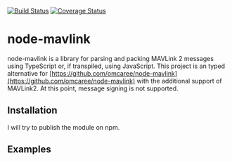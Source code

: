 [![Build Status](https://travis-ci.org/ifrunistuttgart/node-mavlink.svg?branch=master)](https://travis-ci.org/ifrunistuttgart/node-mavlink)
[![Coverage Status](https://coveralls.io/repos/github/ifrunistuttgart/node-mavlink/badge.svg?branch=master)](https://coveralls.io/github/ifrunistuttgart/node-mavlink?branch=master)
# node-mavlink
node-mavlink is a library for parsing and packing MAVLink 2 messages using TypeScript or, if transpiled, using JavaScript. This project is an typed alternative for [https://github.com/omcaree/node-mavlink](https://github.com/omcaree/node-mavlink) with the additional support of MAVLink2.
At this point, message signing is not supported.
## Installation
I will try to publish the module on npm.
## Examples

<!--stackedit_data:
eyJoaXN0b3J5IjpbLTEyNDk0MDEyODFdfQ==
-->